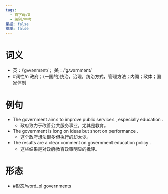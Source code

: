 ```yaml
---
tags:
  - 首字母/G
  - 级别/中考
掌握: false
模糊: false
---
```

# 词义
- 英：/ˈɡʌvənmənt/； 美：/ˈɡʌvərnmənt/
- #词性/n  政府；(一国的)统治，治理，统治方式，管理方法；内阁；政体；国家体制
# 例句
- The government aims to improve public services , especially education .
	- 政府致力于改善公共服务事业，尤其是教育。
- The government is long on ideas but short on performance .
	- 这个政府想法很多但执行的却太少。
- The results are a clear comment on government education policy .
	- 这些结果是对政府教育政策明显的批评。
# 形态
- #形态/word_pl governments
